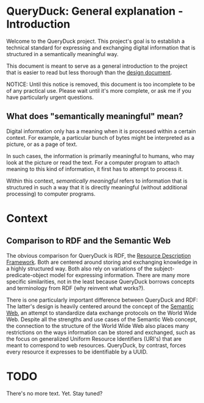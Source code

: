 # QueryDuck: General explanation - Introduction

Welcome to the QueryDuck project. This project's goal is to establish a technical standard for expressing and exchanging digital information that is structured in a semantically meaningful way.

This document is meant to serve as a general introduction to the project that is easier to read but less thorough than the [design document](design.md).

NOTICE: Until this notice is removed, this document is too incomplete to be of any practical use. Please wait until it's more complete, or ask me if you have particularly urgent questions.


## What does "semantically meaningful" mean?

Digital information only has a meaning when it is processed within a certain context. For example, a particular bunch of bytes might be interpreted as a picture, or as a page of text.

In such cases, the information is primarily meaningful to humans, who may look at the picture or read the text. For a computer program to attach meaning to this kind of information, it first has to attempt to process it.

Within this context, *semantically meaningful* refers to information that is structured in such a way that it is directly meaningful (without additional processing) to computer programs.


# Context


## Comparison to RDF and the Semantic Web

The obvious comparison for QueryDuck is RDF, the [Resource Description Framework](https://en.wikipedia.org/wiki/Resource_Description_Framework). Both are centered around storing and exchanging knowledge in a highly structured way. Both also rely on variations of the subject-predicate-object model for expressing information. There are many more specific similarities, not in the least because QueryDuck borrows concepts and terminology from RDF (why reinvent what works?).

There is one particularly important difference between QueryDuck and RDF: The latter's design is heavily centered around the concept of the [Semantic Web](https://en.wikipedia.org/wiki/Semantic_Web), an attempt to standardize data exchange protocols on the World Wide Web. Despite all the strengths and use cases of the Semantic Web concept, the connection to the structure of the World Wide Web also places many restrictions on the ways information can be stored and exchanged, such as the focus on generalized Uniform Resource Identifiers (URI's) that are meant to correspond to web resources. QueryDuck, by contrast, forces every resource it expresses to be identifiable by a UUID.


# TODO

There's no more text. Yet. Stay tuned?
